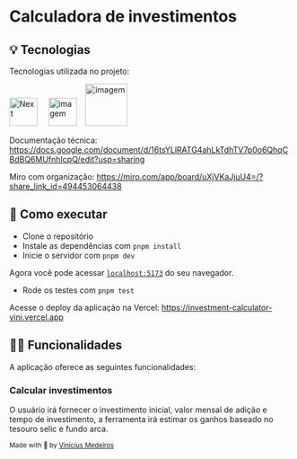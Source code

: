# Calculadora de investimentos

<p align="center">

## 💡 Tecnologias

Tecnologias utilizada no projeto:

<img height="50" title="Next" alt="Next" src="https://seeklogo.com/images/V/vuejs-logo-17D586B587-seeklogo.com.png"> &nbsp;
&nbsp;
<img src="https://cdn.iconscout.com/icon/free/png-512/typescript-1174965.png" alt="imagem" width="50">&nbsp;
&nbsp;
<img src="https://upload.wikimedia.org/wikipedia/commons/thumb/d/d5/Tailwind_CSS_Logo.svg/1024px-Tailwind_CSS_Logo.svg.png" alt="imagem" width="75">&nbsp;
&nbsp;

Documentação técnica:
https://docs.google.com/document/d/16tsYLlRATG4ahLkTdhTV7p0o6QhqCBdBQ6MUfnhIcpQ/edit?usp=sharing

Miro com organização:
https://miro.com/app/board/uXjVKaJjuU4=/?share_link_id=494453064438

## 🚀 Como executar

- Clone o repositório
- Instale as dependências com `pnpm install`
- Inicie o servidor com `pnpm dev`

Agora você pode acessar [`localhost:5173`](http://localhost:5173) do seu
navegador.

- Rode os testes com `pnpm test`

Acesse o deploy da aplicação na Vercel: https://investment-calculator-vini.vercel.app

## 👨‍💻 Funcionalidades

A aplicação oferece as seguintes funcionalidades:

### Calcular investimentos

O usuário irá fornecer o investimento inicial, valor mensal de adição e tempo de investimento, a ferramenta irá estimar os ganhos baseado no tesouro selic e fundo arca.

<sub>Made with 💜 by <a href="https://github.com/ovinidev">Vinícius Medeiros</a></sub>
